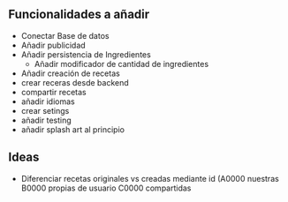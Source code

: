 ## Funcionalidades a añadir
* Conectar Base de datos
* Añadir publicidad
* Añadir persistencia de Ingredientes
  * Añadir modificador de cantidad de ingredientes
* Añadir creación de recetas
* crear receras desde backend
* compartir recetas
* añadir idiomas
* crear setings
* añadir testing
* añadir splash art al principio


## Ideas
* Diferenciar recetas originales vs creadas mediante id (A0000 nuestras B0000 propias de usuario C0000 compartidas
